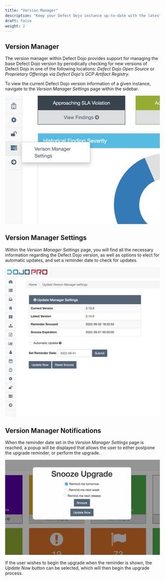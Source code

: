 ```yaml
---
title: "Version Manager"
description: "Keep your Defect Dojo instance up-to-date with the latest release."
draft: false
weight: 2
---
```


## Version Manager

The version manager within Defect Dojo provides support for managing the base Defect Dojo version by periodically checking for new versions of Defect Dojo in one of the following locations: _Defect Dojo Open Source_ or _Proprietary Offerings via Defect Dojo's GCP Artifact Registry_.

To view the current Defect Dojo version information of a given instance, navigate to the _Version Manager Settings_ page within the sidebar.

![Accessing Version Manager](images/nav-vm.png)

## Version Manager Settings

Within the _Version Manager Settings_ page, you will find all the necessary information regarding the Defect Dojo version, as well as options to elect for automatic updates, and set a reminder date to check for updates.

![Version Manager Settings](images/vm-settings.png)

## Version Manager Notifications

When the reminder date set in the _Version Manager Settings_ page is reached, a popup will be displayed that allows the user to either postpone the upgrade reminder, or perform the upgrade. 

![Version Manager Notification](images/vm-popup.png)

If the user wishes to begin the upgrade when the reminder is shown, the _Update Now_ button can be selected, which will then begin the upgrade process.